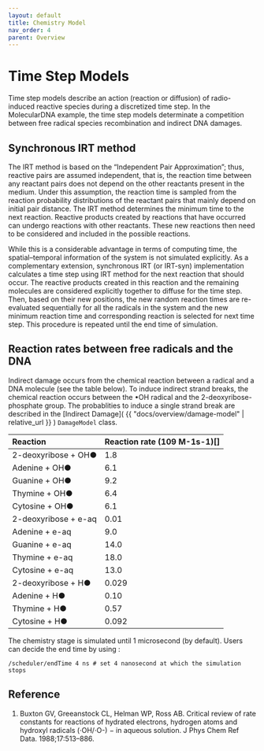 ```yaml
---
layout: default
title: Chemistry Model
nav_order: 4
parent: Overview
---
```


# Time Step Models

Time step models describe an action (reaction or diffusion) of radio-induced reactive species during a discretized time step. In the MolecularDNA example, the time step models determinate a competition between free radical species recombination and indirect DNA damages.
## Synchronous IRT method

The IRT method is based on the “Independent Pair Approximation”; thus, reactive pairs are assumed independent, that is, the reaction time between any reactant pairs does not depend on the other reactants present in the medium. Under this assumption, the reaction time is sampled from the reaction probability distributions of the reactant pairs that mainly depend on initial pair distance. The IRT method determines the minimum time to the next reaction. Reactive products created by reactions that have occurred can undergo reactions with other reactants. These new reactions then need to be considered and included in the possible reactions.

While this is a considerable advantage in terms of computing time, the spatial–temporal information of the system is not simulated explicitly. As a complementary extension, synchronous IRT (or IRT-syn) implementation calculates a time step using IRT method for the next reaction that should occur. The reactive products created in this reaction and the remaining molecules are considered explicitly together to diffuse for the time step. Then, based on their new positions, the new random reaction times are re-evaluated sequentially for all the radicals in the system and the new minimum reaction time and corresponding reaction is selected for next time step. This procedure is repeated until the end time of simulation.

## Reaction rates between free radicals and the DNA
Indirect damage occurs from the chemical reaction between a radical and a DNA molecule (see the table below). To induce indirect strand breaks, the chemical reaction occurs between the •OH radical and the 2-deoxyribose-phosphate group. The probablities to induce a single strand break are described in the
[Indirect Damage]( {{ "docs/overview/damage-model" | relative_url }} ) `DamageModel` class.

| Reaction                                      | Reaction rate (109 M-1s-1)[] |
|:----------------------------------------------|:-----------------------------|
| 2-deoxyribose + OH●                           | 1.8                          |
| Adenine + OH●                                 | 6.1                          |
| Guanine + OH●                                 | 9.2                          |
| Thymine + OH●                                 | 6.4                          |
| Cytosine + OH●                                | 6.1                          |
| 2-deoxyribose + e-aq                          | 0.01                         |
| Adenine + e-aq                                | 9.0                          |
| Guanine + e-aq                                | 14.0                         |
| Thymine + e-aq                                | 18.0                         |
| Cytosine + e-aq                               | 13.0                         |
| 2-deoxyribose + H●                            | 0.029                        |
| Adenine + H●                                  | 0.10                         |
| Thymine + H●                                  | 0.57                         |
| Cytosine + H●                                 | 0.092                        |


The chemistry stage is simulated until 1 microsecond (by default). Users can decide the end time by using :
```
/scheduler/endTime 4 ns # set 4 nanosecond at which the simulation stops
```

## Reference 

1. Buxton GV, Greeanstock CL, Helman WP, Ross AB. Critical review of rate constants for reactions of hydrated electrons, hydrogen atoms and hydroxyl radicals (·OH/·O-) − in aqueous solution. J Phys Chem Ref Data. 1988;17:513–886.